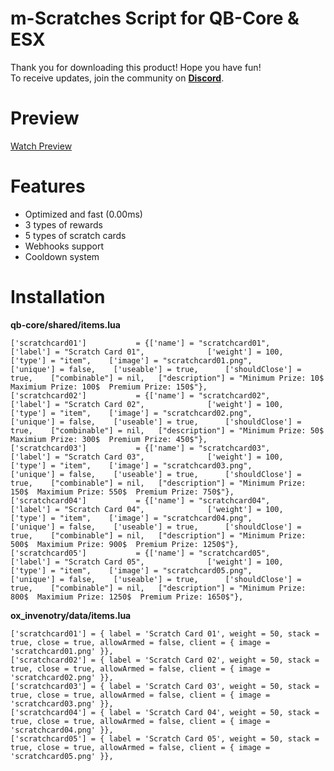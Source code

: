 # m-Scratches Script for QB-Core & ESX

Thank you for downloading this product! Hope you have fun!  
To receive updates, join the community on **[Discord](https://discord.gg/https://discord.gg/8cp3UDEeR2)**.

# Preview
[Watch Preview](https://www.youtube.com/watch?v=N-2Goua2F0M)

# Features

- Optimized and fast (0.00ms)
- 3 types of rewards
- 5 types of scratch cards
- Webhooks support
- Cooldown system

# Installation

**qb-core/shared/items.lua**

    ['scratchcard01']           = {['name'] = "scratchcard01",          ['label'] = "Scratch Card 01",              ['weight'] = 100,   ['type'] = "item",    ['image'] = "scratchcard01.png",          ['unique'] = false,    ['useable'] = true,      ['shouldClose'] = true,    ["combinable"] = nil,   ["description"] = "Minimum Prize: 10$  Maximium Prize: 100$  Premium Prize: 150$"},
    ['scratchcard02']           = {['name'] = "scratchcard02",          ['label'] = "Scratch Card 02",              ['weight'] = 100,   ['type'] = "item",    ['image'] = "scratchcard02.png",          ['unique'] = false,    ['useable'] = true,      ['shouldClose'] = true,    ["combinable"] = nil,   ["description"] = "Minimum Prize: 50$  Maximium Prize: 300$  Premium Prize: 450$"},
    ['scratchcard03']           = {['name'] = "scratchcard03",          ['label'] = "Scratch Card 03",              ['weight'] = 100,   ['type'] = "item",    ['image'] = "scratchcard03.png",          ['unique'] = false,    ['useable'] = true,      ['shouldClose'] = true,    ["combinable"] = nil,   ["description"] = "Minimum Prize: 150$  Maximium Prize: 550$  Premium Prize: 750$"},
    ['scratchcard04']           = {['name'] = "scratchcard04",          ['label'] = "Scratch Card 04",              ['weight'] = 100,   ['type'] = "item",    ['image'] = "scratchcard04.png",          ['unique'] = false,    ['useable'] = true,      ['shouldClose'] = true,    ["combinable"] = nil,   ["description"] = "Minimum Prize: 500$  Maximium Prize: 900$  Premium Prize: 1250$"},
    ['scratchcard05']           = {['name'] = "scratchcard05",          ['label'] = "Scratch Card 05",              ['weight'] = 100,   ['type'] = "item",    ['image'] = "scratchcard05.png",          ['unique'] = false,    ['useable'] = true,      ['shouldClose'] = true,    ["combinable"] = nil,   ["description"] = "Minimum Prize: 800$  Maximium Prize: 1250$  Premium Prize: 1650$"},

**ox_invenotry/data/items.lua**

    ['scratchcard01'] = { label = 'Scratch Card 01', weight = 50, stack = true, close = true, allowArmed = false, client = { image = 'scratchcard01.png' }},
    ['scratchcard02'] = { label = 'Scratch Card 02', weight = 50, stack = true, close = true, allowArmed = false, client = { image = 'scratchcard02.png' }},
    ['scratchcard03'] = { label = 'Scratch Card 03', weight = 50, stack = true, close = true, allowArmed = false, client = { image = 'scratchcard03.png' }},
    ['scratchcard04'] = { label = 'Scratch Card 04', weight = 50, stack = true, close = true, allowArmed = false, client = { image = 'scratchcard04.png' }},
    ['scratchcard05'] = { label = 'Scratch Card 05', weight = 50, stack = true, close = true, allowArmed = false, client = { image = 'scratchcard05.png' }},